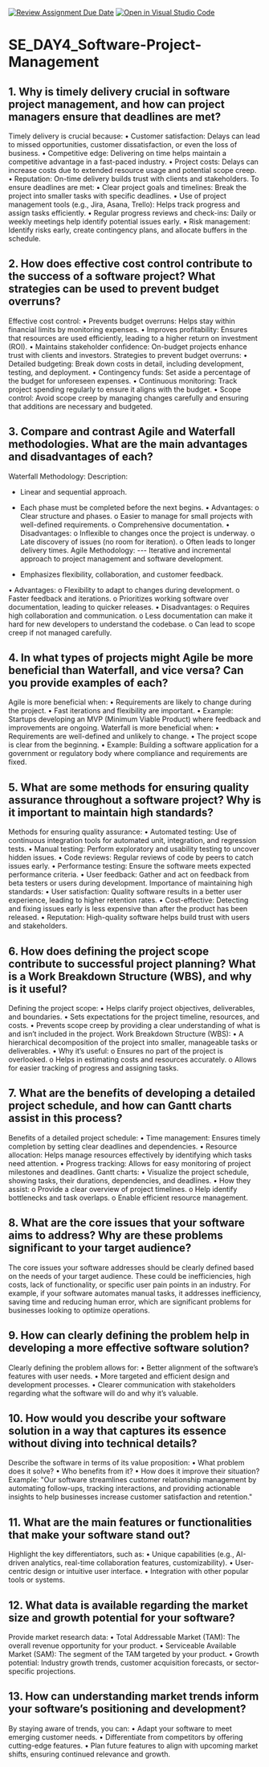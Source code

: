 [![Review Assignment Due Date](https://classroom.github.com/assets/deadline-readme-button-22041afd0340ce965d47ae6ef1cefeee28c7c493a6346c4f15d667ab976d596c.svg)](https://classroom.github.com/a/9pw6JKcu)
[![Open in Visual Studio Code](https://classroom.github.com/assets/open-in-vscode-2e0aaae1b6195c2367325f4f02e2d04e9abb55f0b24a779b69b11b9e10269abc.svg)](https://classroom.github.com/online_ide?assignment_repo_id=18753627&assignment_repo_type=AssignmentRepo)
# SE_DAY4_Software-Project-Management
## 1. Why is timely delivery crucial in software project management, and how can project managers ensure that deadlines are met?
Timely delivery is crucial because:
•	Customer satisfaction: Delays can lead to missed opportunities, customer dissatisfaction, or even the loss of business.
•	Competitive edge: Delivering on time helps maintain a competitive advantage in a fast-paced industry.
•	Project costs: Delays can increase costs due to extended resource usage and potential scope creep.
•	Reputation: On-time delivery builds trust with clients and stakeholders.
To ensure deadlines are met:
•	Clear project goals and timelines: Break the project into smaller tasks with specific deadlines.
•	Use of project management tools (e.g., Jira, Asana, Trello): Helps track progress and assign tasks efficiently.
•	Regular progress reviews and check-ins: Daily or weekly meetings help identify potential issues early.
•	Risk management: Identify risks early, create contingency plans, and allocate buffers in the schedule.

## 2. How does effective cost control contribute to the success of a software project? What strategies can be used to prevent budget overruns?
Effective cost control:
•	Prevents budget overruns: Helps stay within financial limits by monitoring expenses.
•	Improves profitability: Ensures that resources are used efficiently, leading to a higher return on investment (ROI).
•	Maintains stakeholder confidence: On-budget projects enhance trust with clients and investors.
Strategies to prevent budget overruns:
•	Detailed budgeting: Break down costs in detail, including development, testing, and deployment.
•	Contingency funds: Set aside a percentage of the budget for unforeseen expenses.
•	Continuous monitoring: Track project spending regularly to ensure it aligns with the budget.
•	Scope control: Avoid scope creep by managing changes carefully and ensuring that additions are necessary and budgeted.


## 3. Compare and contrast Agile and Waterfall methodologies. What are the main advantages and disadvantages of each?
Waterfall Methodology: 
Description:

- Linear and sequential approach.

- Each phase must be completed before the next begins.
•	Advantages: 
o	Clear structure and phases.
o	Easier to manage for small projects with well-defined requirements.
o	Comprehensive documentation.
•	Disadvantages: 
o	Inflexible to changes once the project is underway.
o	Late discovery of issues (no room for iteration).
o	Often leads to longer delivery times.
Agile Methodology: --- Iterative and incremental approach to project
management and software development.

- Emphasizes flexibility, collaboration, and customer
feedback.

•	Advantages: 
o	Flexibility to adapt to changes during development.
o	Faster feedback and iterations.
o	Prioritizes working software over documentation, leading to quicker releases.
•	Disadvantages: 
o	Requires high collaboration and communication.
o	Less documentation can make it hard for new developers to understand the codebase.
o	Can lead to scope creep if not managed carefully.


## 4. In what types of projects might Agile be more beneficial than Waterfall, and vice versa? Can you provide examples of each?
Agile is more beneficial when:
•	Requirements are likely to change during the project.
•	Fast iterations and flexibility are important.
•	Example: Startups developing an MVP (Minimum Viable Product) where feedback and improvements are ongoing.
Waterfall is more beneficial when:
•	Requirements are well-defined and unlikely to change.
•	The project scope is clear from the beginning.
•	Example: Building a software application for a government or regulatory body where compliance and requirements are fixed.

## 5. What are some methods for ensuring quality assurance throughout a software project? Why is it important to maintain high standards?
Methods for ensuring quality assurance:
•	Automated testing: Use of continuous integration tools for automated unit, integration, and regression tests.
•	Manual testing: Perform exploratory and usability testing to uncover hidden issues.
•	Code reviews: Regular reviews of code by peers to catch issues early.
•	Performance testing: Ensure the software meets expected performance criteria.
•	User feedback: Gather and act on feedback from beta testers or users during development.
Importance of maintaining high standards:
•	User satisfaction: Quality software results in a better user experience, leading to higher retention rates.
•	Cost-effective: Detecting and fixing issues early is less expensive than after the product has been released.
•	Reputation: High-quality software helps build trust with users and stakeholders.

## 6. How does defining the project scope contribute to successful project planning? What is a Work Breakdown Structure (WBS), and why is it useful?
Defining the project scope:
•	Helps clarify project objectives, deliverables, and boundaries.
•	Sets expectations for the project timeline, resources, and costs.
•	Prevents scope creep by providing a clear understanding of what is and isn’t included in the project.
Work Breakdown Structure (WBS):
•	A hierarchical decomposition of the project into smaller, manageable tasks or deliverables.
•	Why it’s useful: 
o	Ensures no part of the project is overlooked.
o	Helps in estimating costs and resources accurately.
o	Allows for easier tracking of progress and assigning tasks.


## 7. What are the benefits of developing a detailed project schedule, and how can Gantt charts assist in this process?
Benefits of a detailed project schedule:
•	Time management: Ensures timely completion by setting clear deadlines and dependencies.
•	Resource allocation: Helps manage resources effectively by identifying which tasks need attention.
•	Progress tracking: Allows for easy monitoring of project milestones and deadlines.
Gantt charts:
•	Visualize the project schedule, showing tasks, their durations, dependencies, and deadlines.
•	How they assist: 
o	Provide a clear overview of project timelines.
o	Help identify bottlenecks and task overlaps.
o	Enable efficient resource management.


## 8. What are the core issues that your software aims to address? Why are these problems significant to your target audience?
The core issues your software addresses should be clearly defined based on the needs of your target audience. These could be inefficiencies, high costs, lack of functionality, or specific user pain points in an industry. For example, if your software automates manual tasks, it addresses inefficiency, saving time and reducing human error, which are significant problems for businesses looking to optimize operations.
## 9. How can clearly defining the problem help in developing a more effective software solution?
Clearly defining the problem allows for:
•	Better alignment of the software’s features with user needs.
•	More targeted and efficient design and development processes.
•	Clearer communication with stakeholders regarding what the software will do and why it’s valuable.

## 10. How would you describe your software solution in a way that captures its essence without diving into technical details?
Describe the software in terms of its value proposition:
•	What problem does it solve?
•	Who benefits from it?
•	How does it improve their situation? Example: "Our software streamlines customer relationship management by automating follow-ups, tracking interactions, and providing actionable insights to help businesses increase customer satisfaction and retention."


## 11. What are the main features or functionalities that make your software stand out?
Highlight the key differentiators, such as:
•	Unique capabilities (e.g., AI-driven analytics, real-time collaboration features, customizability).
•	User-centric design or intuitive user interface.
•	Integration with other popular tools or systems.


## 12. What data is available regarding the market size and growth potential for your software?
Provide market research data:
•	Total Addressable Market (TAM): The overall revenue opportunity for your product.
•	Serviceable Available Market (SAM): The segment of the TAM targeted by your product.
•	Growth potential: Industry growth trends, customer acquisition forecasts, or sector-specific projections.


## 13. How can understanding market trends inform your software’s positioning and development?
By staying aware of trends, you can:
•	Adapt your software to meet emerging customer needs.
•	Differentiate from competitors by offering cutting-edge features.
•	Plan future features to align with upcoming market shifts, ensuring continued relevance and growth.

